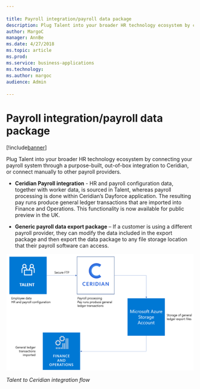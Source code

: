 ```yaml
---

title: Payroll integration/payroll data package
description: Plug Talent into your broader HR technology ecosystem by connecting your payroll system through a purpose-built, out-of-box integration to Ceridian, or connect manually to other payroll providers.
author: MargoC
manager: AnnBe
ms.date: 4/27/2018
ms.topic: article
ms.prod: 
ms.service: business-applications
ms.technology: 
ms.author: margoc
audience: Admin

---
```

#  Payroll integration/payroll data package




[!include[banner](../../../includes/banner.md)]

Plug Talent into your broader HR technology ecosystem by connecting your payroll
system through a purpose-built, out-of-box integration to Ceridian, or connect
manually to other payroll providers.

-   **Ceridian Payroll integration** - HR and payroll configuration data,
    together with worker data, is sourced in Talent, whereas payroll processing
    is done within Ceridian’s Dayforce application. The resulting pay runs
    produce general ledger transactions that are imported into Finance and
    Operations. This functionality is now available for public preview in the
    UK.

-   **Generic payroll data export package** – If a customer is using a different
    payroll provider, they can modify the data included in the export package
    and then export the data package to any file storage location that their
    payroll software can access.

![A diagram showing the flow of integration between Talent and Ceridian](media/payroll-integration-payroll-data-package-1.png "A diagram showing the flow of integration between Talent and Ceridian")
<!-- Talent_Payroll integration - Payroll data package_A.png -->


*Talent to Ceridian integration flow*
